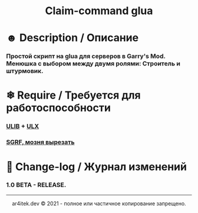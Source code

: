 <h1 align="center"> Claim-command glua </h1>

# ☻ Description / Описание

### Простой скрипт на glua для серверов в Garry's Mod. Менюшка с выбором между двумя ролями: Строитель и штурмовик.

# ❄ Require / Требуется для работоспособности

### [ULIB](https://github.com/TeamUlysses/ulib) + [ULX](https://github.com/TeamUlysses/ulx)
### [SGRF, мозня вырезать](https://github.com/BookHorseSoftware/SteamGroupRewardsFramework)

# 📝 Change-log / Журнал изменений

### 1.0 BETA - RELEASE.

-----------------------------------------------------
<p align="center">
ar4itek.dev © 2021 - полное или частичное копирование запрещено.
</p>
